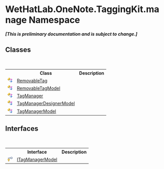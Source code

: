 # WetHatLab.OneNote.TaggingKit.manage Namespace
 _**\[This is preliminary documentation and is subject to change.\]**_

## Classes
&nbsp;<table><tr><th></th><th>Class</th><th>Description</th></tr><tr><td>![Public class](media/pubclass.gif "Public class")</td><td><a href="ef583703-d11c-ba42-c90f-7c19350d1e2b">RemovableTag</a></td><td /></tr><tr><td>![Public class](media/pubclass.gif "Public class")</td><td><a href="32406c1b-ec12-fbca-fbfd-c21c82c436eb">RemovableTagModel</a></td><td /></tr><tr><td>![Public class](media/pubclass.gif "Public class")</td><td><a href="1dd95e73-f701-a92b-b3f8-90e215d5c4ed">TagManager</a></td><td /></tr><tr><td>![Public class](media/pubclass.gif "Public class")</td><td><a href="832685a8-ae88-96ec-f024-ee5a974b0262">TagManagerDesignerModel</a></td><td /></tr><tr><td>![Public class](media/pubclass.gif "Public class")</td><td><a href="0501014e-b454-6ea6-53dd-ea5cf4e8e537">TagManagerModel</a></td><td /></tr></table>

## Interfaces
&nbsp;<table><tr><th></th><th>Interface</th><th>Description</th></tr><tr><td>![Protected interface](media/protinterface.gif "Protected interface")</td><td><a href="c02647cb-d2dc-8ae2-a61a-b1150828714d">ITagManagerModel</a></td><td /></tr></table>&nbsp;
